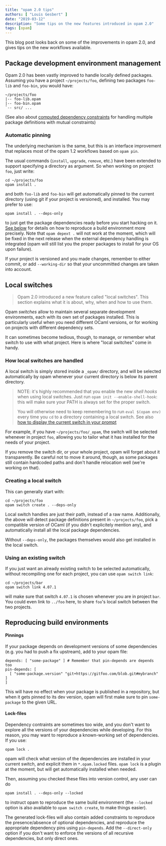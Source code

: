 ```yaml
---
title: "opam 2.0 tips"
authors: [ "Louis Gesbert" ]
date: "2019-03-12"
description: "Some tips on the new features introduced in opam 2.0"
tags: [opam]
---
```


This blog post looks back on some of the improvements in opam 2.0, and gives
tips on the new workflows available.

## Package development environment management

Opam 2.0 has been vastly improved to handle locally defined packages. Assuming
you have a project `~/projects/foo`, defining two packages `foo-lib` and
`foo-bin`, you would have:

```
~/projects/foo
|-- foo-lib.opam
|-- foo-bin.opam
`-- src/ ...
```

(See also about
[computed dependency constraints](../opam-extended-dependencies/#Computed-versions)
for handling multiple package definitions with mutual constraints)

### Automatic pinning

The underlying mechanism is the same, but this is an interface improvement that
replaces most of the opam 1.2 workflows based on `opam pin`.

The usual commands (`install`, `upgrade`, `remove`, etc.) have been extended to
support specifying a directory as argument. So when working on project `foo`,
just write:

```
cd ~/projects/foo
opam install .
```

and both `foo-lib` and `foo-bin` will get automatically pinned to the current
directory (using git if your project is versioned), and installed. You may
prefer to use:

```
opam install . --deps-only
```

to just get the package dependencies ready before you start hacking on it.
[See below](#Reproducing-build-environments) for details on how to reproduce a
build environment more precisely. Note that `opam depext .` will not work at the
moment, which will be fixed in the next release when the external dependency
handling is integrated (opam will still list you the proper packages to install
for your OS upon failure).

If your project is versioned and you made changes, remember to either commit, or
add `--working-dir` so that your uncommitted changes are taken into account.


## Local switches

> Opam 2.0 introduced a new feature called "local switches". This section
> explains what it is about, why, when and how to use them.

Opam _switches_ allow to maintain several separate development environments,
each with its own set of packages installed. This is particularly useful when
you need different OCaml versions, or for working on projects with different
dependency sets.

It can sometimes become tedious, though, to manage, or remember what switch to
use with what project. Here is where "local switches" come in handy.


### How local switches are handled

A local switch is simply stored inside a `_opam/` directory, and will be
selected automatically by opam whenever your current directory is below its
parent directory.

> NOTE: it's highly recommended that you enable the new _shell hooks_ when using
> local switches. Just run `opam init --enable-shell-hook`: this will make sure
> your PATH is always set for the proper switch.
>
> You will otherwise need to keep remembering to run `eval $(opam env)` every
> time you `cd` to a directory containing a local switch. See also
> [how to display the current switch in your prompt](https://opam.ocaml.org/doc/Tricks.html#Display-the-current-quot-opam-switch-quot-in-the-prompt)

For example, if you have `~/projects/foo/_opam`, the switch will be selected
whenever in project `foo`, allowing you to tailor what it has installed for the
needs of your project.

If you remove the switch dir, or your whole project, opam will forget about it
transparently. Be careful not to move it around, though, as some packages still
contain hardcoded paths and don't handle relocation well (we're working on
that).


### Creating a local switch

This can generally start with:
```
cd ~/projects/foo
opam switch create . --deps-only
```

Local switch handles are just their path, instead of a raw name. Additionally,
the above will detect package definitions present in `~/projects/foo`, pick a
compatible version of OCaml (if you didn't explicitely mention any), and
automatically install all the local package dependencies.

Without `--deps-only`, the packages themselves would also get installed in the
local switch.

### Using an existing switch

If you just want an already existing switch to be selected automatically,
without recompiling one for each project, you can use `opam switch link`:

```
cd ~/projects/bar
opam switch link 4.07.1
```

will make sure that switch `4.07.1` is chosen whenever you are in project `bar`.
You could even link to `../foo` here, to share `foo`'s local switch between the
two projects.


## Reproducing build environments

#### Pinnings

If your package depends on development versions of some dependencies (e.g. you
had to push a fix upstream), add to your opam file:

```opam
depends: [ "some-package" ] # Remember that pin-depends are depends too
pin-depends: [
  [ "some-package.version" "git+https://gitfoo.com/blob.git#mybranch" ]
]
```

This will have no effect when your package is published in a repository, but
when it gets pinned to its dev version, opam will first make sure to pin
`some-package` to the given URL.

#### Lock-files

Dependency contraints are sometimes too wide, and you don't want to explore all
the versions of your dependencies while developing. For this reason, you may
want to reproduce a known-working set of dependencies. If you use:

```
opam lock .
```

opam will check what version of the dependencies are installed in your current
switch, and explicit them in `*.opam.locked` files. `opam lock` is a plugin at
the moment, but will get automatically installed when needed.

Then, assuming you checked these files into version control, any user can do

```
opam install . --deps-only --locked
```

to instruct opam to reproduce the same build environment (the `--locked` option
is also available to `opam switch create`, to make things easier).

The generated lock-files will also contain added constraints to reproduce the
presence/absence of optional dependencies, and reproduce the appropriate
dependency pins using `pin-depends`. Add the `--direct-only` option if you don't
want to enforce the versions of all recursive dependencies, but only direct
ones.
